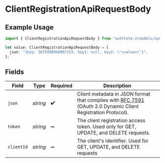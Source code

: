 # ClientRegistrationApiRequestBody

## Example Usage

```typescript
import { ClientRegistrationApiRequestBody } from "authlete-2/models/operations";

let value: ClientRegistrationApiRequestBody = {
  json: "{key: 5675488948907153, key1: null, key2: \"<value>\"}",
};
```

## Fields

| Field                                                                                                                                                          | Type                                                                                                                                                           | Required                                                                                                                                                       | Description                                                                                                                                                    |
| -------------------------------------------------------------------------------------------------------------------------------------------------------------- | -------------------------------------------------------------------------------------------------------------------------------------------------------------- | -------------------------------------------------------------------------------------------------------------------------------------------------------------- | -------------------------------------------------------------------------------------------------------------------------------------------------------------- |
| `json`                                                                                                                                                         | *string*                                                                                                                                                       | :heavy_check_mark:                                                                                                                                             | Client metadata in JSON format that complies with [RFC 7591](https://datatracker.ietf.org/doc/html/rfc7591)<br/>(OAuth 2.0 Dynamic Client Registration Protocol).<br/> |
| `token`                                                                                                                                                        | *string*                                                                                                                                                       | :heavy_minus_sign:                                                                                                                                             | The client registration access token. Used only for GET, UPDATE, and DELETE requests.<br/>                                                                     |
| `clientId`                                                                                                                                                     | *string*                                                                                                                                                       | :heavy_minus_sign:                                                                                                                                             | The client's identifier. Used for GET, UPDATE, and DELETE requests<br/>                                                                                        |